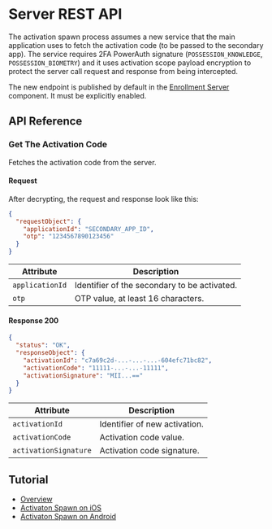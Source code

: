 # Server REST API
<!-- TEMPLATE api -->

The activation spawn process assumes a new service that the main application uses to fetch the activation code (to be passed to the secondary app). The service requires 2FA PowerAuth signature (`POSSESSION_KNOWLEDGE`, `POSSESSION_BIOMETRY`) and it uses activation scope payload encryption to protect the server call request and response from being intercepted.

<!-- begin box info -->
The new endpoint is published by default in the [Enrollment Server](https://github.com/wultra/enrollment-server) component. It must be explicitly enabled.
<!-- end -->

## API Reference

<!-- begin api POST /api/activation/code -->
### Get The Activation Code

Fetches the activation code from the server.

#### Request

After decrypting, the request and response look like this:

```json
{
  "requestObject": {
    "applicationId": "SECONDARY_APP_ID",
    "otp": "1234567890123456"
  }
}
```

| Attribute       | Description                                  |
|-----------------|----------------------------------------------|
| `applicationId` | Identifier of the secondary to be activated. |
| `otp`           | OTP value, at least 16 characters.           |

#### Response 200

```json
{
  "status": "OK",
  "responseObject": {
    "activationId": "c7a69c2d-...-...-...-604efc71bc82",
    "activationCode": "11111-...-...-11111",
    "activationSignature": "MII...=="
  }
}
```

| Attribute            | Description                                  |
|----------------------|----------------------------------------------|
| `activationId`       | Identifier of new activation.                |
| `activationCode`     | Activation code value.                       |
| `activationSignature`| Activation code signature.                   |
<!-- end -->

## Tutorial

- [Overview](Readme.md#)
- [Activaton Spawn on iOS](Activation-Spawn-on-iOS.md#)
- [Activaton Spawn on Android](Activation-Spawn-on-Android.md#)
